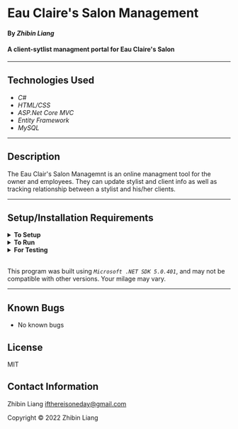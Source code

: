 # Eau Claire's Salon Management 

#### By _**Zhibin Liang**_  

#### A client-sytlist managment portal for Eau Claire's Salon

---
## Technologies Used

* _C#_
* _HTML/CSS_
* _ASP.Net Core MVC_
* _Entity Framework_
* _MySQL_

---
## Description

The Eau Clair's Salon Managemnt is an online managment tool for the owner and employees. They can update stylist and client info as well as tracking relationship between a stylist and his/her clients.

---
## Setup/Installation Requirements

<details>
<summary><strong>To Setup</strong></summary>

* Requires _MySQL_ for the database
* Install _Microsoft .NET SDK_
* Clone the repo
    ```
    $ git clone
    ```
</details>

<details>
<summary><strong>To Run</strong></summary>

* Navigate to  
   <pre>HairSalon.Solution
   ├── <strong>HairSalon</strong>
   └── HairSalon.Tests</pre>
* Create ```appsettings.json``` in the directory of _HairSalon_, and add following to the file with your MySQL username and password
    ```
    {
    "ConnectionStrings": {
        "DefaultConnection": "Server=localhost;Port=3306;database=zhibin_liang;uid=[username];pwd=[password];"
    }
    }
    ```
* Import the database in the root of HairSalon.Solution
* Run following commands
    ```
    $ dotnet restore
    ```
    ```
    $ dotnet build
    ```
    ```
    $ dotnet run
    ```
</details>

<details>
<summary><strong>For Testing</strong></summary>

* Navigate to  
    <pre>HairSalon.Solution
    ├── HairSalon
    └── <strong>HairSalon.Tests</strong></pre>
* Run following commands
    ```
    $ dotnet restore
    ```
    ```
    $ dotnet test
    ```

</details>
<br/>

This program was built using *`Microsoft .NET SDK 5.0.401`*, and may not be compatible with other versions. Your milage may vary.

---
## Known Bugs

* No known bugs

## License
MIT

## Contact Information
Zhibin Liang <ifthereisoneday@gmail.com>

Copyright &copy; 2022 Zhibin Liang
